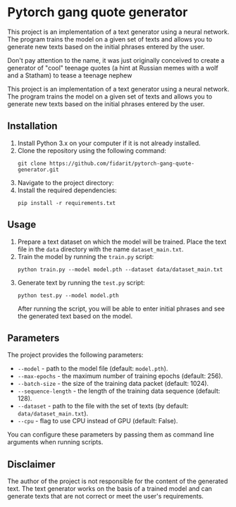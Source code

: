 # Pytorch gang quote generator

This project is an implementation of a text generator using a neural network. 
The program trains the model on a given set of texts and allows you to generate new texts 
based on the initial phrases entered by the user.

Don't pay attention to the name, it was just originally conceived to create a generator of "cool" teenage quotes 
(a hint at Russian memes with a wolf and a Statham) to tease a teenage nephew

This project is an implementation of a text generator using a neural network. 
The program trains the model on a given set of texts and allows you to generate new texts 
based on the initial phrases entered by the user.

## Installation

1. Install Python 3.x on your computer if it is not already installed.
2. Clone the repository using the following command:
   ```
   git clone https://github.com/fidarit/pytorch-gang-quote-generator.git
   ```
3. Navigate to the project directory:
4. Install the required dependencies:
   ```
   pip install -r requirements.txt
   ```

## Usage

1. Prepare a text dataset on which the model will be trained. Place the text file in the `data` directory with the name `dataset_main.txt`.
2. Train the model by running the `train.py` script:
   ```
   python train.py --model model.pth --dataset data/dataset_main.txt
   ```
3. Generate text by running the `test.py` script:
   ```
   python test.py --model model.pth
   ```
   After running the script, you will be able to enter initial phrases and see the generated text based on the model.

## Parameters

The project provides the following parameters:

- `--model` - path to the model file (default: `model.pth`).
- `--max-epochs` - the maximum number of training epochs (default: 256).
- `--batch-size` - the size of the training data packet (default: 1024).
- `--sequence-length` - the length of the training data sequence (default: 128).
- `--dataset` - path to the file with the set of texts (by default: `data/dataset_main.txt`).
- `--cpu` - flag to use CPU instead of GPU (default: False).

You can configure these parameters by passing them as command line arguments when running scripts.

## Disclaimer

The author of the project is not responsible for the content of the generated text.
The text generator works on the basis of a trained model and can generate texts
that are not correct or meet the user's requirements.
